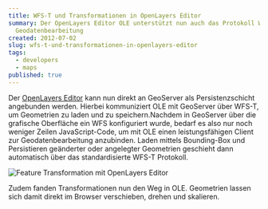 ```yaml
---
title: WFS-T und Transformationen in OpenLayers Editor
summary: Der OpenLayers Editor OLE unterstützt nun auch das Protokoll WFS-T zur
  Geodatenbearbeitung
created: 2012-07-02
slug: wfs-t-und-transformationen-in-openlayers-editor
tags:
  - developers
  - maps
published: true
---
```


Der [OpenLayers Editor](http://ole.geops.de) kann nun direkt an GeoServer als Persistenzschicht angebunden werden. Hierbei kommuniziert OLE mit GeoServer über WFS-T, um Geometrien zu laden und zu speichern.Nachdem in GeoServer über die grafische Oberfläche ein WFS konfiguriert wurde, bedarf es also nur noch weniger Zeilen JavaScript-Code, um mit OLE einen leistungsfähigen Client zur Geodatenbearbeitung anzubinden. Laden mittels Bounding-Box und Persistieren geänderter oder angelegter Geometrien geschieht dann automatisch über das standardisierte WFS-T Protokoll.

![Feature Transformation mit OpenLayers Editor](/images/blog/wfs-t-und-transformationen-in-openlayers-editor/ole-feature-transformation.png)

Zudem fanden Transformationen nun den Weg in OLE. Geometrien lassen sich damit direkt im Browser verschieben, drehen und skalieren.
